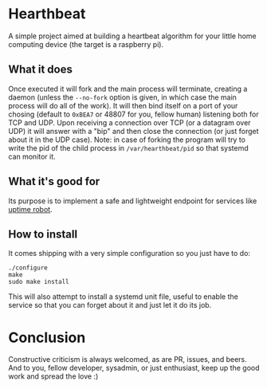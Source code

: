 # Hearthbeat

A simple project aimed at building a heartbeat algorithm for your little home computing device (the target is a raspberry pi).

## What it does

Once executed it will fork and the main process will terminate, creating a daemon (unless the `--no-fork` option is given, in which case the main process will do all of the work). It will then bind itself on a port of your chosing (default to `0xBEA7` or 48807 for you, fellow human) listening both for TCP and UDP. Upon receiving a connection over TCP (or a datagram over UDP) it will answer with a "bip" and then close the connection (or just forget about it in the UDP case).
Note: in case of forking the program will try to write the pid of the child process in `/var/hearthbeat/pid` so that systemd can monitor it.

## What it's good for

Its purpose is to implement a safe and lightweight endpoint for services like [uptime robot](https://uptimerobot.com/).

## How to install

It comes shipping with a very simple configuration so you just have to do:
```
./configure
make
sudo make install
```
This will also attempt to install a systemd unit file, useful to enable the service so that you can forget about it and just let it do its job.

# Conclusion

Constructive criticism is always welcomed, as are PR, issues, and beers. And to you, fellow developer, sysadmin, or just enthusiast, keep up the good work and spread the love :)